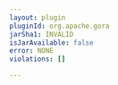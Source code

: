 ```yaml
---
layout: plugin
pluginId: org.apache.gora
jarSha1: INVALID
isJarAvailable: false
error: NONE
violations: []

---
```

